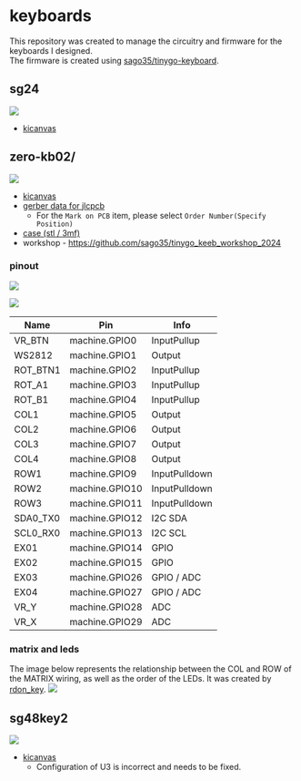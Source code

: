 # keyboards

This repository was created to manage the circuitry and firmware for the keyboards I designed.  
The firmware is created using [sago35/tinygo-keyboard](https://github.com/sago35/tinygo-keyboard).  

## sg24

![](./images/sg24.jpg)

* [kicanvas](https://kicanvas.org/?github=https%3A%2F%2Fgithub.com%2Fsago35%2Fkeyboards%2Ftree%2Fmain%2Fsg24%2Fsg24)

## zero-kb02/

![](./images/zero-kb02.jpg)

* [kicanvas](https://kicanvas.org/?github=https%3A%2F%2Fgithub.com%2Fsago35%2Fkeyboards%2Ftree%2Fmain%2Fzero-kb02%2Fzero-kb02)
* [gerber data for jlcpcb](./zero-kb02/zero-kb02/GERBER-zero-kb02.zip)
    * For the `Mark on PCB` item, please select `Order Number(Specify Position)`
* [case (stl / 3mf)](./zero-kb02/stl/)
* workshop - https://github.com/sago35/tinygo_keeb_workshop_2024

### pinout

![](./images/pinout01.jpg)

![](./images/pinout02.png)

| Name      | Pin            | Info
|-----------|----------------|------
| VR\_BTN   | machine.GPIO0  | InputPullup
| WS2812    | machine.GPIO1  | Output
| ROT\_BTN1 | machine.GPIO2  | InputPullup
| ROT\_A1   | machine.GPIO3  | InputPullup
| ROT\_B1   | machine.GPIO4  | InputPullup
| COL1      | machine.GPIO5  | Output
| COL2      | machine.GPIO6  | Output
| COL3      | machine.GPIO7  | Output
| COL4      | machine.GPIO8  | Output
| ROW1      | machine.GPIO9  | InputPulldown
| ROW2      | machine.GPIO10 | InputPulldown
| ROW3      | machine.GPIO11 | InputPulldown
| SDA0\_TX0 | machine.GPIO12 | I2C SDA
| SCL0\_RX0 | machine.GPIO13 | I2C SCL
| EX01      | machine.GPIO14 | GPIO
| EX02      | machine.GPIO15 | GPIO
| EX03      | machine.GPIO26 | GPIO / ADC
| EX04      | machine.GPIO27 | GPIO / ADC
| VR\_Y     | machine.GPIO28 | ADC
| VR\_X     | machine.GPIO29 | ADC

### matrix and leds

The image below represents the relationship between the COL and ROW of the MATRIX wiring, as well as the order of the LEDs.
It was created by [rdon_key](https://x.com/rdon_key).
![](./images/zero-kb02-matrix-and-led.png)

## sg48key2

![](./images/sg48key2.jpg)

* [kicanvas](https://kicanvas.org/?github=https%3A%2F%2Fgithub.com%2Fsago35%2Fkeyboards%2Ftree%2Fmain%2Fsg48key2%2Fsg48key2)
  * Configuration of U3 is incorrect and needs to be fixed.

